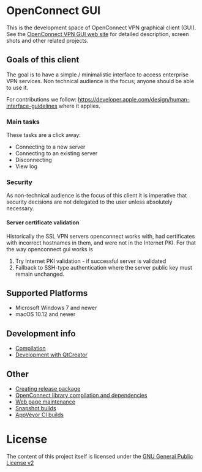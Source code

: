 # OpenConnect GUI

This is the development space of OpenConnect VPN graphical client (GUI).
See the [OpenConnect VPN GUI web site](https://gui.openconnect-vpn.net/)
for detailed description, screen shots and other related projects.


## Goals of this client

The goal is to have a simple / minimalistic interface to access
enterprise VPN services. Non technical audience is the focus; anyone
should be able to use it.

For contributions we follow:
https://developer.apple.com/design/human-interface-guidelines
where it applies.

### Main tasks

These tasks are a click away:

 - Connecting to a new server
 - Connecting to an existing server
 - Disconnecting
 - View log

### Security

As non-technical audience is the focus of this client it is imperative
that security decisions are not delegated to the user unless absolutely
necessary.

#### Server certificate validation

Historically the SSL VPN servers openconnect works with, had certificates with
incorrect hostnames in them, and were not in the Internet PKI. For that the
way openconnect gui works is
 1. Try Internet PKI validation - if successful server is validated
 2. Fallback to SSH-type authentication where the server public key must remain
    unchanged.


## Supported Platforms
- Microsoft Windows 7 and newer
- macOS 10.12 and newer

## Development info
- [Compilation](docs/dev.md)
- [Development with QtCreator](docs/dev_QtCreator.md)

## Other
- [Creating release package](docs/release.md)
- [OpenConnect library compilation and dependencies](docs/openconnect.md)
- [Web page maintenance](https://gitlab.com/openconnect/openconnect-gui-web)
- [Snapshot builds](docs/snapshots.md)
- [AppVeyor CI builds](https://ci.appveyor.com/project/nmav/openconnect-gui/history)

# License
The content of this project itself is licensed under the [GNU General Public License v2](LICENSE.txt)
